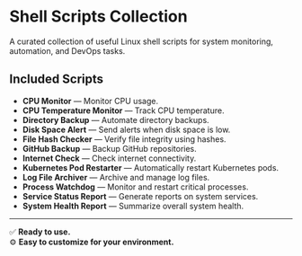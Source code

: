 # Shell Scripts Collection

A curated collection of useful Linux shell scripts for system monitoring, automation, and DevOps tasks.

## Included Scripts

- **CPU Monitor** — Monitor CPU usage.
- **CPU Temperature Monitor** — Track CPU temperature.
- **Directory Backup** — Automate directory backups.
- **Disk Space Alert** — Send alerts when disk space is low.
- **File Hash Checker** — Verify file integrity using hashes.
- **GitHub Backup** — Backup GitHub repositories.
- **Internet Check** — Check internet connectivity.
- **Kubernetes Pod Restarter** — Automatically restart Kubernetes pods.
- **Log File Archiver** — Archive and manage log files.
- **Process Watchdog** — Monitor and restart critical processes.
- **Service Status Report** — Generate reports on system services.
- **System Health Report** — Summarize overall system health.

---

✅ **Ready to use.**  
⚙ **Easy to customize for your environment.**


